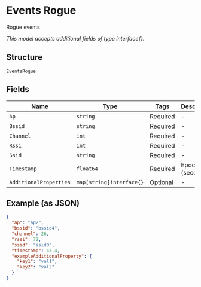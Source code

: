 
# Events Rogue

Rogue events

*This model accepts additional fields of type interface{}.*

## Structure

`EventsRogue`

## Fields

| Name | Type | Tags | Description |
|  --- | --- | --- | --- |
| `Ap` | `string` | Required | - |
| `Bssid` | `string` | Required | - |
| `Channel` | `int` | Required | - |
| `Rssi` | `int` | Required | - |
| `Ssid` | `string` | Required | - |
| `Timestamp` | `float64` | Required | Epoch (seconds) |
| `AdditionalProperties` | `map[string]interface{}` | Optional | - |

## Example (as JSON)

```json
{
  "ap": "ap2",
  "bssid": "bssid4",
  "channel": 26,
  "rssi": 72,
  "ssid": "ssid0",
  "timestamp": 43.4,
  "exampleAdditionalProperty": {
    "key1": "val1",
    "key2": "val2"
  }
}
```

